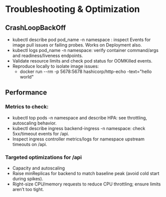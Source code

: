 # Troubleshooting & Optimization 

## CrashLoopBackOff
- kubectl describe pod pod_name -n namespace : inspect Events for image pull issues or failing probes. Works on Deployment also.
- kubectl logs pod_name -n namespace: verify container command/args and readiness/liveness endpoints.
- Validate resource limits and check pod status for OOMKilled events.
- Reproduce locally to isolate image issues:
  - docker run --rm -p 5678:5678 hashicorp/http-echo -text="hello world"

## Performance

### Metrics to check:
- kubectl top pods -n namespace and describe HPA: see throttling, autoscaling behavior.
- kubectl describe ingress backend-ingress -n namespace: check 5xx/timeout events for /api.
- Inspect ingress controller metrics/logs for namespace  upstream timeouts on /api.

### Targeted optimizations for /api
- Capacity and autoscaling
- Raise minReplicas for backend to match baseline peak (avoid cold start during spikes).
- Right-size CPU/memory requests to reduce CPU throttling; ensure limits aren’t too tight.

